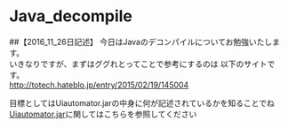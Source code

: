 # Java_decompile
##【2016_11_26日記述】
今日はJavaのデコンパイルについてお勉強いたします。  
いきなりですが、まずはググれとってことで参考にするのは
以下のサイトです。  
<http://totech.hateblo.jp/entry/2015/02/19/145004>

目標としてはUiautomator.jarの中身に何が記述されているかを知ることでね
[Uiautomator.jar][Uiautomator]に関してはこちらを参照してください



[Uiautomator]:　https://github.com/akihiron/python_leaning/blob/master/readme.md "Uiautomator.jar"
[Java_decompile]: http://google.com/        "Google"

